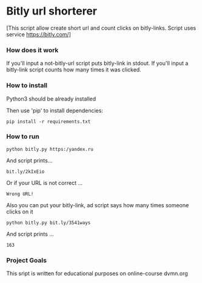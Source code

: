 # Bitly url shorterer

[This script allow create short url and count clicks on bitly-links. Script uses service https://bitly.com/]

### How does it work
If you'll input a not-bitly-url script puts bitly-link in stdout.
If you'll input a bitly-link script counts how many times it was clicked.

### How to install

Python3 should be already installed

Then use 'pip' to install dependencies:

```
pip install -r requirements.txt
```

### How to run


``
python bitly.py https:/yandex.ru 
``

And script prints...

``
bit.ly/2kIxEio
`` 

Or if your URL is not correct ...

``
Wrong URL!
``

Also you can put your bitly-link, ad script says how many times someone clicks on it

``
python bitly.py bit.ly/3541ways
``

And script prints ...

``
163
``



### Project Goals

This sript is written for educational purposes on online-course dvmn.org

